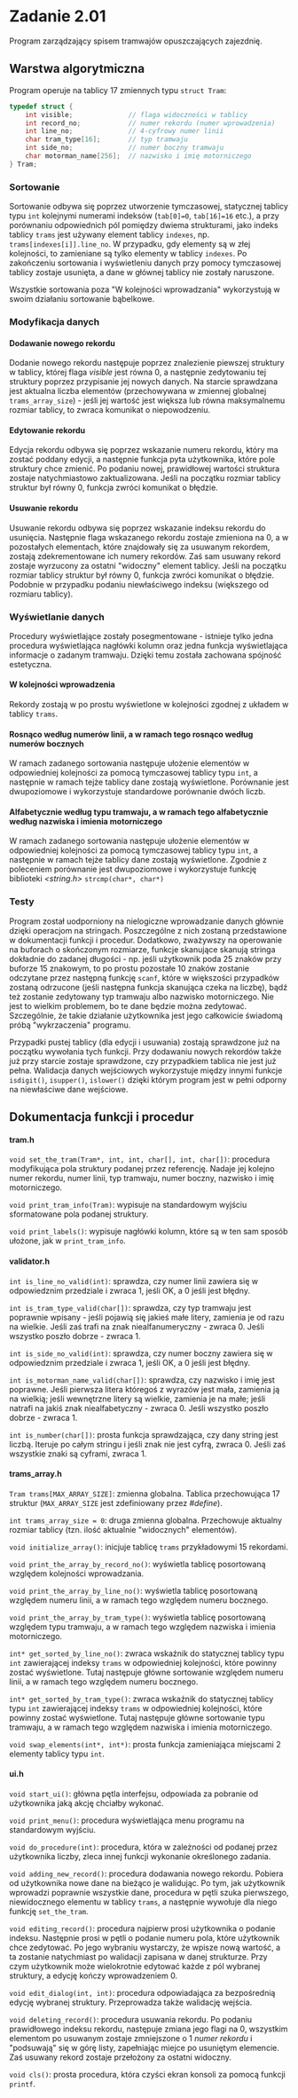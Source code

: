 # Zadanie 2.01
Program zarządzający spisem tramwajów opuszczających zajezdnię.

## Warstwa algorytmiczna
Program operuje na tablicy 17 zmiennych typu `struct Tram`:

```c
typedef struct {
    int visible;              // flaga widoczności w tablicy
    int record_no;            // numer rekordu (numer wprowadzenia)
    int line_no;              // 4-cyfrowy numer linii
    char tram_type[16];       // typ tramwaju
    int side_no;              // numer boczny tramwaju
    char motorman_name[256];  // nazwisko i imię motorniczego
} Tram;
```

### Sortowanie
Sortowanie odbywa się poprzez utworzenie tymczasowej, statycznej tablicy typu `int` kolejnymi numerami indeksów (`tab[0]=0`, `tab[16]=16` etc.), a przy porównaniu odpowiednich pól pomiędzy dwiema strukturami, jako indeks tablicy `trams` jest używany element tablicy `indexes`, np. `trams[indexes[i]].line_no`. W przypadku, gdy elementy są w złej kolejności, to zamieniane są tylko elementy w tablicy `indexes`. Po zakończeniu sortowania i wyświetleniu danych przy pomocy tymczasowej tablicy zostaje usunięta, a dane w głównej tablicy nie zostały naruszone.

Wszystkie sortowania poza "W kolejności wprowadzania" wykorzystują w swoim działaniu sortowanie bąbelkowe.

### Modyfikacja danych
#### Dodawanie nowego rekordu
Dodanie nowego rekordu następuje poprzez znalezienie piewszej struktury w tablicy, której flaga *visible* jest równa 0, a następnie zedytowaniu tej struktury poprzez przypisanie jej nowych danych. Na starcie sprawdzana jest aktualna liczba elementów (przechowywana w zmiennej globalnej `trams_array_size`) - jeśli jej wartość jest większa lub równa maksymalnemu rozmiar tablicy, to zwraca komunikat o niepowodzeniu.
#### Edytowanie rekordu
Edycja rekordu odbywa się poprzez wskazanie numeru rekordu, który ma zostać poddany edycji, a następnie funkcja pyta użytkownika, które pole struktury chce zmienić. Po podaniu nowej, prawidłowej wartości struktura zostaje natychmiastowo zaktualizowana. Jeśli na początku rozmiar tablicy struktur był równy 0, funkcja zwróci komunikat o błędzie.
#### Usuwanie rekordu
Usuwanie rekordu odbywa się poprzez wskazanie indeksu rekordu do usunięcia. Następnie flaga wskazanego rekordu zostaje zmieniona na 0, a w pozostałych elementach, które znajdowały się za usuwanym rekordem, zostają zdekrementowane ich numery rekordów. Zaś sam usuwany rekord zostaje wyrzucony za ostatni "widoczny" element tablicy. Jeśli na początku rozmiar tablicy struktur był równy 0, funkcja zwróci komunikat o błędzie. Podobnie w przypadku podaniu niewłaściwego indeksu (większego od rozmiaru tablicy).
### Wyświetlanie danych
Procedury wyświetlające zostały posegmentowane - istnieje tylko jedna procedura wyświetlająca nagłówki kolumn oraz jedna funkcja wyświetlająca informacje o zadanym tramwaju. Dzięki temu została zachowana spójność estetyczna.
#### W kolejności wprowadzenia
Rekordy zostają w po prostu wyświetlone w kolejności zgodnej z układem w tablicy `trams`.
#### Rosnąco według numerów linii, a w ramach tego rosnąco według numerów bocznych
W ramach zadanego sortowania następuje ułożenie elementów w odpowiedniej kolejności za pomocą tymczasowej tablicy typu `int`, a następnie w ramach tejże tablicy dane zostają wyświetlone. Porównanie jest dwupoziomowe i wykorzystuje standardowe porównanie dwóch liczb.
#### Alfabetycznie według typu tramwaju, a w ramach tego alfabetycznie według nazwiska i imienia motorniczego
W ramach zadanego sortowania następuje ułożenie elementów w odpowiedniej kolejności za pomocą tymczasowej tablicy typu `int`, a następnie w ramach tejże tablicy dane zostają wyświetlone. Zgodnie z poleceniem porównanie jest dwupoziomowe i wykorzystuje funkcję biblioteki *<string.h>* `strcmp(char*, char*)` 
### Testy
Program został uodporniony na nielogiczne wprowadzanie danych głównie dzięki operacjom na stringach. Poszczególne z nich zostaną przedstawione w dokumentacji funkcji i procedur. Dodatkowo, zważywszy na operowanie na buforach o skończonym rozmiarze, funkcje skanujące skanują stringa dokładnie do zadanej długości - np. jeśli użytkownik poda 25 znaków przy buforze 15 znakowym, to po prostu pozostałe 10 znaków zostanie odczytane przez następną funkcję `scanf`, które w większości przypadków zostaną odrzucone (jeśli następna funkcja skanująca czeka na liczbę), bądź też zostanie zedytowany typ tramwaju albo nazwisko motorniczego. Nie jest to wielkim problemem, bo te dane będzie można zedytować. Szczególnie, że takie działanie użytkownika jest jego całkowicie świadomą próbą "wykrzaczenia" programu.

Przypadki pustej tablicy (dla edycji i usuwania) zostają sprawdzone już na początku wywołania tych funkcji. Przy dodawaniu nowych rekordów także już przy starcie zostaje sprawdzone, czy przypadkiem tablica nie jest już pełna. Walidacja danych wejściowych wykorzystuje między innymi funkcje `isdigit()`, `isupper()`, `islower()` dzięki którym program jest w pełni odporny na niewłaściwe dane wejściowe.

## Dokumentacja funkcji i procedur
#### **tram.h**
`void set_the_tram(Tram*, int, int, char[], int, char[])`: procedura modyfikująca pola struktury podanej przez referencję. Nadaje jej kolejno numer rekordu, numer linii, typ tramwaju, numer boczny, nazwisko i imię motorniczego.

`void print_tram_info(Tram)`: wypisuje na standardowym wyjściu sformatowane pola podanej struktury.

`void print_labels()`: wypisuje nagłówki kolumn, które są w ten sam sposób ułożone, jak w `print_tram_info`.

#### **validator.h**
`int is_line_no_valid(int)`: sprawdza, czy numer linii zawiera się w odpowiedznim przedziale i zwraca 1, jeśli OK, a 0 jeśli jest błędny.

`int is_tram_type_valid(char[])`: sprawdza, czy typ tramwaju jest poprawnie wpisany - jeśli pojawią się jakieś małe litery, zamienia je od razu na wielkie. Jeśli zaś trafi na znak niealfanumeryczny - zwraca 0. Jeśli wszystko poszło dobrze - zwraca 1.

`int is_side_no_valid(int)`: sprawdza, czy numer boczny zawiera się w odpowiedznim przedziale i zwraca 1, jeśli OK, a 0 jeśli jest błędny.

`int is_motorman_name_valid(char[])`: sprawdza, czy nazwisko i imię jest poprawne. Jeśli pierwsza litera któregoś z wyrazów jest mała, zamienia ją na wielkią; jeśli wewnętrzne litery są wielkie, zamienia je na małe; jeśli natrafi na jakiś znak niealfabetyczny - zwraca 0. Jeśli wszystko poszło dobrze - zwraca 1.

`int is_number(char[])`: prosta funkcja sprawdzająca, czy dany string jest liczbą. Iteruje po całym stringu i jeśli znak nie jest cyfrą, zwraca 0. Jeśli zaś wszystkie znaki są cyframi, zwraca 1.

#### **trams_array.h**

`Tram trams[MAX_ARRAY_SIZE]`: zmienna globalna. Tablica przechowująca 17 struktur (`MAX_ARRAY_SIZE` jest zdefiniowany przez *#define*).

`int trams_array_size = 0`: druga zmienna globalna. Przechowuje aktualny rozmiar tablicy (tzn. ilość aktualnie "widocznych" elementów).

`void initialize_array()`: inicjuje tablicę `trams` przykładowymi 15 rekordami.

`void print_the_array_by_record_no()`: wyświetla tablicę posortowaną względem kolejności wprowadzania.

`void print_the_array_by_line_no()`: wyświetla tablicę posortowaną względem numeru linii, a w ramach tego względem numeru bocznego.

`void print_the_array_by_tram_type()`: wyświetla tablicę posortowaną względem typu tramwaju, a w ramach tego względem nazwiska i imienia motorniczego.

`int* get_sorted_by_line_no()`: zwraca wskaźnik do statycznej tablicy typu `int` zawierającej indeksy `trams` w odpowiedniej kolejności, które powinny zostać wyświetlone. Tutaj następuje główne sortowanie względem numeru linii, a w ramach tego względem numeru bocznego.

`int* get_sorted_by_tram_type()`: zwraca wskaźnik do statycznej tablicy typu `int` zawierającej indeksy `trams` w odpowiedniej kolejności, które powinny zostać wyświetlone. Tutaj następuje główne sortowanie typu tramwaju, a w ramach tego względem nazwiska i imienia motorniczego.

`void swap_elements(int*, int*)`: prosta funkcja zamieniająca miejscami 2 elementy tablicy typu `int`.

#### **ui.h**
`void start_ui()`: główna pętla interfejsu, odpowiada za pobranie od użytkownika jaką akcję chciałby wykonać.

`void print_menu()`: procedura wyświetlająca menu programu na standardowym wyjściu.

`void do_procedure(int)`: procedura, która w zależności od podanej przez użytkownika liczby, zleca innej funkcji wykonanie określonego zadania.

`void adding_new_record()`: procedura dodawania nowego rekordu. Pobiera od użytkownika nowe dane na bieżąco je walidując. Po tym, jak użytkownik wprowadzi poprawnie wszystkie dane, procedura w pętli szuka pierwszego, niewidocznego elementu w tablicy `trams`, a następnie wywołuje dla niego funkcję `set_the_tram`.

`void editing_record()`: procedura najpierw prosi użytkownika o podanie indeksu. Następnie prosi w pętli o podanie numeru pola, które użytkownik chce zedytować. Po jego wybraniu wystarczy, że wpisze nową wartość, a ta zostanie natychmiast po walidacji zapisana w danej strukturze. Przy czym użytkownik może wielokrotnie edytować każde z pól wybranej struktury, a edycję kończy wprowadzeniem 0.

`void edit_dialog(int, int)`: procedura odpowiadająca za bezpośrednią edycję wybranej struktury. Przeprowadza także walidację wejścia.

`void deleting_record()`: procedura usuwania rekordu. Po podaniu prawidłowego indeksu rekordu, następuje zmiana jego flagi na 0, wszystkim elementom po usuwanym zostaje zmniejszone o 1 *numer rekordu* i "podsuwają" się w górę listy, zapełniając miejce po usuniętym elemencie. Zaś usuwany rekord zostaje przełożony za ostatni widoczny. 

`void cls()`: prosta procedura, która czyści ekran konsoli za pomocą funkcji `printf`.
